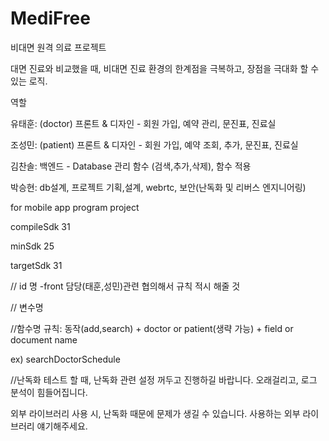 # MediFree

비대면 원격 의료 프로젝트

대면 진료와 비교했을 때, 비대면 진료 환경의 한계점을 극복하고, 장점을 극대화 할 수 있는 로직.

역할

유태훈: (doctor) 프론트 & 디자인 - 회원 가입, 예약 관리, 문진표, 진료실 

조성민: (patient) 프론트 & 디자인 - 회원 가입, 예약 조회, 추가, 문진표, 진료실

김찬솔: 백엔드 - Database 관리 함수 (검색,추가,삭제), 함수 적용

박승현: db설계, 프로젝트 기획,설계, webrtc, 보안(난독화 및 리버스 엔지니어링)



for mobile app program project

compileSdk 31

minSdk 25

targetSdk 31


// id 명
-front 담당(태훈,성민)관련 협의해서 규칙 적시 해줄 것


// 변수명


//함수명
규칙: 동작(add,search) + doctor or patient(생략 가능) + field or document name 

 ex) searchDoctorSchedule
 
 
 //난독화
 테스트 할 때, 난독화 관련 설정 꺼두고 진행하길 바랍니다. 오래걸리고, 로그 분석이 힘들어집니다.
 
 외부 라이브러리 사용 시, 난독화 때문에 문제가 생길 수 있습니다. 사용하는 외부 라이브러리 얘기해주세요.
 




